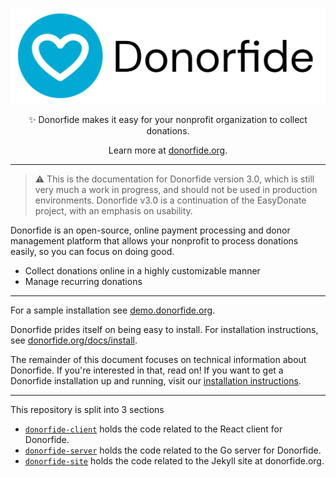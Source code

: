 <div align="center">

![Donorfide](./logotype.png)

<p>
✨ Donorfide makes it easy for your nonprofit organization to collect donations.
</p>

Learn more at [donorfide.org](https://donorfide.org).

</div>

---

> ⚠️ This is the documentation for Donorfide version 3.0, which is still very much a work in progress, and should not be used in production environments. Donorfide v3.0 is a continuation of the EasyDonate project, with an emphasis on usability. 

Donorfide is an open-source, online payment processing and donor management platform that allows your nonprofit to process donations easily, so you can focus on doing good.

- Collect donations online in a highly customizable manner
- Manage recurring donations

---

For a sample installation see [demo.donorfide.org](https://demo.donorfide.org).

Donorfide prides itself on being easy to install. For installation instructions, see [donorfide.org/docs/install](https://donorfide.org/docs/install).

The remainder of this document focuses on technical information about Donorfide. If you're interested in that, read on! If you want to get a Donorfide installation up and running, visit our [installation instructions](https://donorfide.org/docs/install).

---

This repository is split into 3 sections
- [`donorfide-client`](./donorfide-client) holds the code related to the React client for Donorfide.
- [`donorfide-server`](./donorfide-server) holds the code related to the Go server for Donorfide.
- [`donorfide-site`](./donorfide-site) holds the code related to the Jekyll site at donorfide.org.